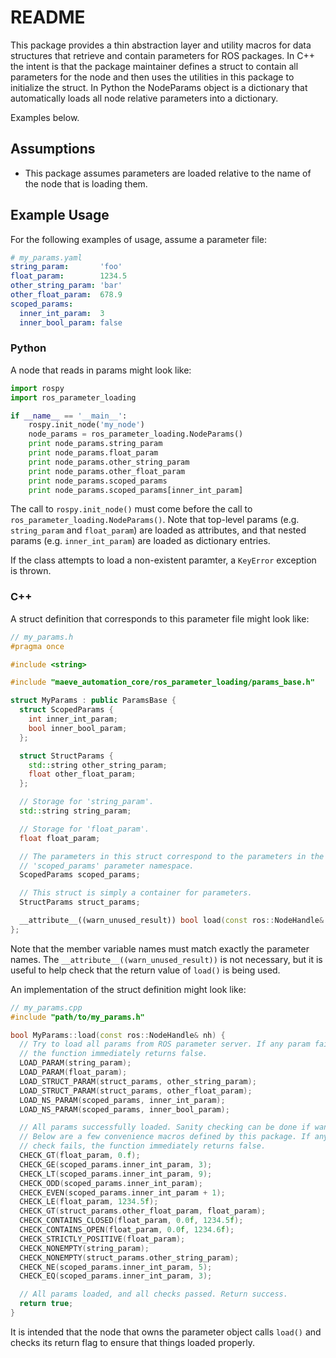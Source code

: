 # README #

This package provides a thin abstraction layer and utility macros for
data structures that retrieve and contain parameters for ROS packages. In
C++ the intent is that the package maintainer defines a struct to contain all
parameters for the node and then uses the utilities in this package to
initialize the struct. In Python the NodeParams object is a dictionary that
automatically loads all node relative parameters into a dictionary.

Examples below.

## Assumptions ##

* This package assumes parameters are loaded relative to the name of the node
that is loading them.

## Example Usage ##

For the following examples of usage, assume a parameter file:

```yaml
# my_params.yaml
string_param:       'foo'
float_param:        1234.5
other_string_param: 'bar'
other_float_param:  678.9
scoped_params:
  inner_int_param:  3
  inner_bool_param: false
```

### Python ###

A node that reads in params might look like:

```python
import rospy
import ros_parameter_loading

if __name__ == '__main__':
    rospy.init_node('my_node')
    node_params = ros_parameter_loading.NodeParams()
    print node_params.string_param
    print node_params.float_param
    print node_params.other_string_param
    print node_params.other_float_param
    print node_params.scoped_params
    print node_params.scoped_params[inner_int_param]
```
The call to `rospy.init_node()` must come before the call to
`ros_parameter_loading.NodeParams()`. Note that top-level params (e.g.
`string_param` and `float_param`) are loaded as attributes, and that nested
params (e.g. `inner_int_param`) are loaded as dictionary entries.

If the class attempts to load a non-existent paramter, a `KeyError` exception
is thrown.

### C++ ###

A struct definition that corresponds to this parameter file might look like:

```c++
// my_params.h
#pragma once

#include <string>

#include "maeve_automation_core/ros_parameter_loading/params_base.h"

struct MyParams : public ParamsBase {
  struct ScopedParams {
    int inner_int_param;
    bool inner_bool_param;
  };

  struct StructParams {
    std::string other_string_param;
    float other_float_param;
  };

  // Storage for 'string_param'.
  std::string string_param;

  // Storage for 'float_param'.
  float float_param;

  // The parameters in this struct correspond to the parameters in the
  // 'scoped_params' parameter namespace.
  ScopedParams scoped_params;

  // This struct is simply a container for parameters.
  StructParams struct_params;

  __attribute__((warn_unused_result)) bool load(const ros::NodeHandle& nh) override;
};
```

Note that the member variable names must match exactly the parameter names. The
`__attribute__((warn_unused_result))` is not necessary, but it is useful to
help check that the return value of `load()` is being used.

An implementation of the struct definition might look like:

```c++
// my_params.cpp
#include "path/to/my_params.h"

bool MyParams::load(const ros::NodeHandle& nh) {
  // Try to load all params from ROS parameter server. If any param fails,
  // the function immediately returns false.
  LOAD_PARAM(string_param);
  LOAD_PARAM(float_param);
  LOAD_STRUCT_PARAM(struct_params, other_string_param);
  LOAD_STRUCT_PARAM(struct_params, other_float_param);
  LOAD_NS_PARAM(scoped_params, inner_int_param);
  LOAD_NS_PARAM(scoped_params, inner_bool_param);

  // All params successfully loaded. Sanity checking can be done if wanted.
  // Below are a few convenience macros defined by this package. If any
  // check fails, the function immediately returns false.
  CHECK_GT(float_param, 0.f);
  CHECK_GE(scoped_params.inner_int_param, 3);
  CHECK_LT(scoped_params.inner_int_param, 9);
  CHECK_ODD(scoped_params.inner_int_param);
  CHECK_EVEN(scoped_params.inner_int_param + 1);
  CHECK_LE(float_param, 1234.5f);
  CHECK_GT(struct_params.other_float_param, float_param);
  CHECK_CONTAINS_CLOSED(float_param, 0.0f, 1234.5f);
  CHECK_CONTAINS_OPEN(float_param, 0.0f, 1234.6f);
  CHECK_STRICTLY_POSITIVE(float_param);
  CHECK_NONEMPTY(string_param);
  CHECK_NONEMPTY(struct_params.other_string_param);
  CHECK_NE(scoped_params.inner_int_param, 5);
  CHECK_EQ(scoped_params.inner_int_param, 3);

  // All params loaded, and all checks passed. Return success.
  return true;
}
```

It is intended that the node that owns the parameter object calls `load()` and
checks its return flag to ensure that things loaded properly.
